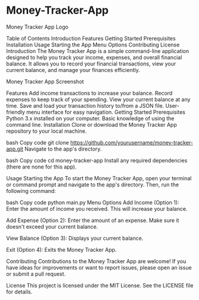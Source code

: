 # Money-Tracker-App
Money Tracker App Logo

Table of Contents
Introduction
Features
Getting Started
Prerequisites
Installation
Usage
Starting the App
Menu Options
Contributing
License
Introduction
The Money Tracker App is a simple command-line application designed to help you track your income, expenses, and overall financial balance. It allows you to record your financial transactions, view your current balance, and manage your finances efficiently.

Money Tracker App Screenshot

Features
Add income transactions to increase your balance.
Record expenses to keep track of your spending.
View your current balance at any time.
Save and load your transaction history to/from a JSON file.
User-friendly menu interface for easy navigation.
Getting Started
Prerequisites
Python 3.x installed on your computer.
Basic knowledge of using the command line.
Installation
Clone or download the Money Tracker App repository to your local machine.

bash
Copy code
git clone https://github.com/yourusername/money-tracker-app.git
Navigate to the app's directory.

bash
Copy code
cd money-tracker-app
Install any required dependencies (there are none for this app).

Usage
Starting the App
To start the Money Tracker App, open your terminal or command prompt and navigate to the app's directory. Then, run the following command:

bash
Copy code
python main.py
Menu Options
Add Income (Option 1): Enter the amount of income you received. This will increase your balance.

Add Expense (Option 2): Enter the amount of an expense. Make sure it doesn't exceed your current balance.

View Balance (Option 3): Displays your current balance.

Exit (Option 4): Exits the Money Tracker App.

Contributing
Contributions to the Money Tracker App are welcome! If you have ideas for improvements or want to report issues, please open an issue or submit a pull request.

License
This project is licensed under the MIT License. See the LICENSE file for details.

